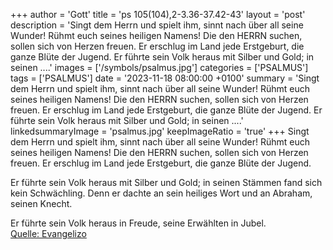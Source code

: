 +++
author = 'Gott'
title = 'ps 105(104),2-3.36-37.42-43'
layout = 'post'
description = 'Singt dem Herrn und spielt ihm, sinnt nach über all seine Wunder! Rühmt euch seines heiligen Namens! Die den HERRN suchen, sollen sich von Herzen freuen. Er erschlug im Land jede Erstgeburt, die ganze Blüte der Jugend.  Er führte sein Volk heraus mit Silber und Gold; in seinen ....'
images = ['/symbols/psalmus.jpg']
categories = ['PSALMUS']
tags = ['PSALMUS']
date = '2023-11-18 08:00:00 +0100'
summary = 'Singt dem Herrn und spielt ihm, sinnt nach über all seine Wunder! Rühmt euch seines heiligen Namens! Die den HERRN suchen, sollen sich von Herzen freuen. Er erschlug im Land jede Erstgeburt, die ganze Blüte der Jugend.  Er führte sein Volk heraus mit Silber und Gold; in seinen ....'
linkedsummaryImage = 'psalmus.jpg'
keepImageRatio = 'true'
+++
Singt dem Herrn und spielt ihm, sinnt nach über all seine Wunder!
Rühmt euch seines heiligen Namens! Die den HERRN suchen, sollen sich von Herzen freuen.
Er erschlug im Land jede Erstgeburt,
die ganze Blüte der Jugend.

Er führte sein Volk heraus mit Silber und Gold;
in seinen Stämmen fand sich kein Schwächling.<!--more-->
Denn er dachte an sein heiliges Wort
und an Abraham, seinen Knecht.

Er führte sein Volk heraus in Freude,
seine Erwählten in Jubel.<br> [Quelle: Evangelizo](https://evangeliumtagfuertag.org/DE/gospel)